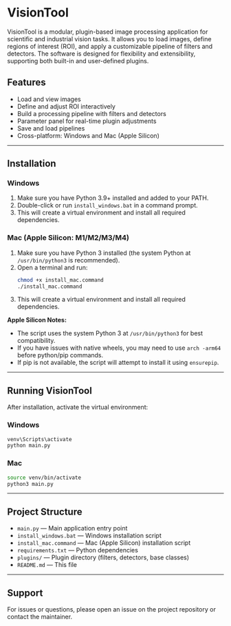 # VisionTool

VisionTool is a modular, plugin-based image processing application for scientific and industrial vision tasks. It allows you to load images, define regions of interest (ROI), and apply a customizable pipeline of filters and detectors. The software is designed for flexibility and extensibility, supporting both built-in and user-defined plugins.

## Features
- Load and view images
- Define and adjust ROI interactively
- Build a processing pipeline with filters and detectors
- Parameter panel for real-time plugin adjustments
- Save and load pipelines
- Cross-platform: Windows and Mac (Apple Silicon)

---

## Installation

### Windows
1. Make sure you have Python 3.9+ installed and added to your PATH.
2. Double-click or run `install_windows.bat` in a command prompt.
3. This will create a virtual environment and install all required dependencies.

### Mac (Apple Silicon: M1/M2/M3/M4)
1. Make sure you have Python 3 installed (the system Python at `/usr/bin/python3` is recommended).
2. Open a terminal and run:
   ```sh
   chmod +x install_mac.command
   ./install_mac.command
   ```
3. This will create a virtual environment and install all required dependencies.

**Apple Silicon Notes:**
- The script uses the system Python 3 at `/usr/bin/python3` for best compatibility.
- If you have issues with native wheels, you may need to use `arch -arm64` before python/pip commands.
- If pip is not available, the script will attempt to install it using `ensurepip`.

---

## Running VisionTool

After installation, activate the virtual environment:

### Windows
```bat
venv\Scripts\activate
python main.py
```

### Mac
```sh
source venv/bin/activate
python3 main.py
```

---

## Project Structure
- `main.py` — Main application entry point
- `install_windows.bat` — Windows installation script
- `install_mac.command` — Mac (Apple Silicon) installation script
- `requirements.txt` — Python dependencies
- `plugins/` — Plugin directory (filters, detectors, base classes)
- `README.md` — This file

---

## Support
For issues or questions, please open an issue on the project repository or contact the maintainer. 